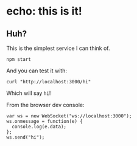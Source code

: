# echo: this is it!

## Huh?
This is the simplest service I can think of.

```
npm start
```

And you can test it with:

```
curl "http://localhost:3000/hi"
```

Which will say `hi`!

From the browser dev console:

```
var ws = new WebSocket("ws://localhost:3000");
ws.onmessage = function(e) {
  console.log(e.data);
};
ws.send("hi");
```
